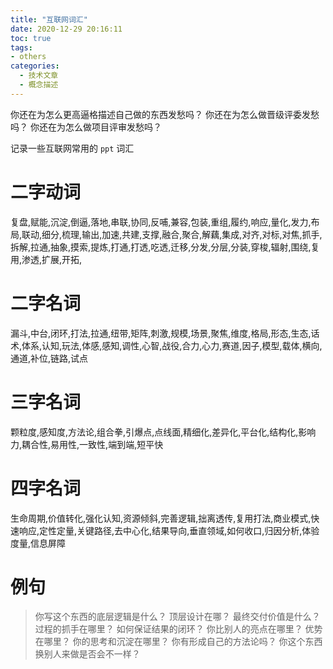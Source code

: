 ```yaml
---
title: "互联网词汇"
date: 2020-12-29 20:16:11
toc: true
tags:
- others
categories:
  - 技术文章
  - 概念描述
---
```


你还在为怎么更高逼格描述自己做的东西发愁吗？
你还在为怎么做晋级评委发愁吗？
你还在为怎么做项目评审发愁吗？

记录一些互联网常用的 `ppt` 词汇

<!--more-->

# 二字动词

复盘,赋能,沉淀,倒逼,落地,串联,协同,反哺,兼容,包装,重组,履约,响应,量化,发力,布局,联动,细分,梳理,输出,加速,共建,支撑,融合,聚合,解藕,集成,对齐,对标,对焦,抓手,拆解,拉通,抽象,摸索,提炼,打通,打透,吃透,迁移,分发,分层,分装,穿梭,辐射,围绕,复用,渗透,扩展,开拓,

# 二字名词

漏斗,中台,闭环,打法,拉通,纽带,矩阵,刺激,规模,场景,聚焦,维度,格局,形态,生态,话术,体系,认知,玩法,体感,感知,调性,心智,战役,合力,心力,赛道,因子,模型,载体,横向,通道,补位,链路,试点

# 三字名词

颗粒度,感知度,方法论,组合拳,引爆点,点线面,精细化,差异化,平台化,结构化,影响力,耦合性,易用性,一致性,端到端,短平快

# 四字名词

生命周期,价值转化,强化认知,资源倾斜,完善逻辑,拙离透传,复用打法,商业模式,快速响应,定性定量,关键路径,去中心化,结果导向,垂直领域,如何收口,归因分析,体验度量,信息屏障


# 例句

> 你写这个东西的底层逻辑是什么？
> 顶层设计在哪？
> 最终交付价值是什么？
> 过程的抓手在哪里？
> 如何保证结果的闭环？
> 你比别人的亮点在哪里？
> 优势在哪里？
> 你的思考和沉淀在哪里？
> 你有形成自己的方法论吗？
> 你这个东西换别人来做是否会不一样？


